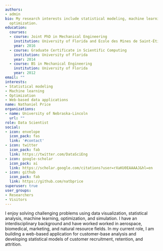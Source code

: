 ```yaml
---
authors:
- admin
bio: My research interests include statistical modeling, machine learning, and
  optimization.
education:
  courses:
  - course: Joint PhD in Mechanical Engineering
    institution: University of Florida and Ecole des Mines de Saint-Étienne
    year: 2016
  - course: Graduate Certificate in Scientific Computing
    institution: University of Florida
    year: 2014
  - course: BS in Mechanical Engineering
    institution: University of Florida
    year: 2012
email: ""
interests:
- Statistical modeling
- Machine learning
- Optimization
- Web-based data applications
name: Nathaniel Price
organizations:
- name: University of Nebraska-Lincoln
  url: ""
role: Data Scientist
social:
- icon: envelope
  icon_pack: fas
  link: '#contact'
- icon: twitter
  icon_pack: fab
  link: https://twitter.com/DataSciEng
- icon: google-scholar
  icon_pack: ai
  link: https://scholar.google.com/citations?user=rXaKU0EAAAAJ&hl=en
- icon: github
  icon_pack: fab
  link: https://github.com/natbprice
superuser: true
user_groups:
- Researchers
- Visitors
---
```


I enjoy solving challenging problems using data visualization, statistical analysis, machine learning, optimization, and simulation. I have an interdisciplinary background and have worked worked in aerospace, biomedical, marketing, and natural resource fields. In my current role, I am building a web-based application for customer-base analysis and developing statistical models of customer recruitment, retention, and attrition.
